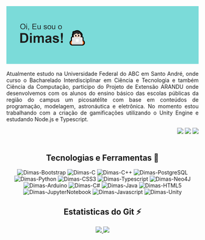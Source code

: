[![MasterHead](https://github.com/dimas-castro/dimas-castro/blob/main/header.png)](https://github.com/dimas-castro/)

<div>
  <p align="justify"> Atualmente estudo na Universidade Federal do ABC em Santo André, onde curso o Bacharelado Interdisciplinar em Ciência e Tecnologia e também Ciência da Computação, participo do Projeto de Extensão ARANDU onde desenvolvemos com os alunos do ensino básico das escolas públicas da região do campus um picosatélite com base em conteúdos de programação, modelagem, astronáutica e eletrônica. No momento estou trabalhando com a criação de gamificações utilizando o Unity Engine e estudando Node.js e Typescript.</p> 
  <div align="right">
    <a href = "mailto:dimasdecastrofilho@outlook.com"><img src="https://img.shields.io/badge/Email-0078D4?style=for-the-badge&logo=microsoft-outlook&logoColor=white" target="_blank" style="max-width = 100%;"></a>
    <a href = "twitter.com/dimasdecastro" target="_blank"><img src="https://img.shields.io/badge/Twitter-%231DA1F2.svg?style=for-the-badge&logo=Twitter&logoColor=white" target="_blank" style="max-width = 100%;"></a>
    <a href="https://instagram.com/dimascastrof" target="_blank"><img src="https://img.shields.io/badge/-Instagram-%23E4405F?style=for-the-badge&logo=instagram&logoColor=white" target="_blank" style="max-width = 100%;"></a>
  </div>

</div>

<div align="center"><br>
  <h2> Tecnologias e Ferramentas 🚀</h2>
  
  <img alt="Dimas-Bootstrap" src="https://img.shields.io/badge/bootstrap-%23563D7C.svg?style=for-the-badge&logo=bootstrap&logoColor=white" style="max-width = 100%;">
  <img alt="Dimas-C" src="https://img.shields.io/badge/c-%2300599C.svg?style=for-the-badge&logo=c&logoColor=white" style="max-width = 100%;">
  <img alt="Dimas-C++" src="https://img.shields.io/badge/c++-%2300599C.svg?style=for-the-badge&logo=c%2B%2B&logoColor=white" style="max-width = 100%;">
  <img alt="Dimas-PostgreSQL" src="https://img.shields.io/badge/postgres-%23316192.svg?style=for-the-badge&logo=postgresql&logoColor=white" style="max-width = 100%;">
  <img alt="Dimas-Python" src="https://img.shields.io/badge/python-3670A0?style=for-the-badge&logo=python&logoColor=ffdd54" style="max-width = 100%;">
  <img alt="Dimas-CSS3" src="https://img.shields.io/badge/css3-%231572B6.svg?style=for-the-badge&logo=css3&logoColor=white" style="max-width = 100%;">
  <img alt="Dimas-Typescript" src="https://img.shields.io/badge/typescript-%23007ACC.svg?style=for-the-badge&logo=typescript&logoColor=white" style="max-width = 100%;">
  <img alt="Dimas-Neo4J" src="https://img.shields.io/badge/Neo4j-008CC1?style=for-the-badge&logo=neo4j&logoColor=white" style="max-width = 100%;">
  <img alt="Dimas-Arduino" src="https://img.shields.io/badge/-Arduino-00979D?style=for-the-badge&logo=Arduino&logoColor=white" style="max-width = 100%;">
  <img alt="Dimas-C#" src="https://img.shields.io/badge/c%23-%23239120.svg?style=for-the-badge&logo=c-sharp&logoColor=white" style="max-width = 100%;">
  <img alt="Dimas-Java" src="https://img.shields.io/badge/java-%23ED8B00.svg?style=for-the-badge&logo=java&logoColor=white" style="max-width = 100%;">
  <img alt="Dimas-HTML5" src="https://img.shields.io/badge/html5-%23E34F26.svg?style=for-the-badge&logo=html5&logoColor=white" style="max-width = 100%;">
  <img alt="Dimas-JupyterNotebook" src="https://img.shields.io/badge/jupyter-%23FA0F00.svg?style=for-the-badge&logo=jupyter&logoColor=white" style="max-width = 100%;">
  <img alt="Dimas-Javascript" src="https://img.shields.io/badge/javascript-%23323330.svg?style=for-the-badge&logo=javascript&logoColor=%23F7DF1E" style="max-width = 100%;">
  <img alt="Dimas-Unity" src="https://img.shields.io/badge/unity-%23000000.svg?style=for-the-badge&logo=unity&logoColor=white" style="max-width = 100%;"> 
  </p>
</div>
  
<div align="center">
  <h2> Estatisticas do Git ⚡</h2>
  <a href="https://github.com/dimas-castro">
  <img height="180em" src="https://github-readme-stats.vercel.app/api?username=dimas-castro&show_icons=true&theme=tokyonight&include_all_commits=true&count_private=true&locale=pt-br"/>
  <img height="180em" src="https://github-readme-stats.vercel.app/api/top-langs/?username=dimas-castro&layout=compact&langs_count=7&theme=tokyonight&locale=pt-br"/>
</div>
 
